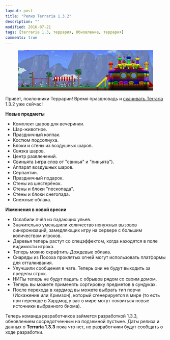 ```yaml
---
layout: post
title: "Релиз Terraria 1.3.2"
description: ""
modified: 2016-07-21
tags: [terraria 1.3, террария, Обновление, террария]
comments: true
---
```


<div align="center"><figure>
	<a href="/images/posts/release-terraria-1.3.2/bouncyhouse.png"><img src="/images/posts/release-terraria-1.3.2/bouncyhouse_m.png" alt=""></a>
</figure></div>

Привет, поклонники Террарии! Время праздновадь и [скачивать Terraria](http://fun.terraz.ru/skachat-terraria/) 1.3.2 уже сейчас!

**Новые предметы**

* Комплект шаров для вечеринки.
* Шар-животное.
* Праздничный колпак.
* Костюм подсолнуха.
* Блоки и стены из воздушных шаров.
* Связка шаров.
* Центр развлечений.
* Свиньята (игра слов от "свинья" и "пиньята").
* Аппарат воздушных шаров.
* Серпантин.
* Праздничный подарок.
* Стены из шестерёнок.
* Стены и блоки "пескопада".
* Стены и блоки снегопада.
* Снежные облака.

**Изменения в новой вресии**

* Ослабили пчёл из падающих ульев. 
* Значительно уменьшили количество ненужных вызовов синхронизаций, замедляющих игру на сервере с большим количеством игроков. 
* Деревья теперь растут со спецэффектом, когда находятся в поле видимости игрока. 
* Теперь можно скрафтить Дождевые облака. 
* Снаряды из Посоха проклятых огней могут использовать платформы для отталкивания. 
* Улучшили сообщения в чате. Теперь они не будут выходить за пределы строк.
* НИПы теперь не будут падать с обрывов рядом со своим домом.
* Теперь вы можете применять сортировку предметов в сундуках.
* После перехода в хардмод вы можете выбрать тип порчи (Искажение или Кримзон), который сгенерируется в мире (то есть при переходе в Хардмод у вас в мире могут появиться новые источники выбранного биома).

Теперь команда разработчиков займется разработкой 1.3.3, обновлением сосредотченным на подземной пустыне.
Даты релиза и данных о **Terraria 1.3.3** пока что нет, но разработчики будут сообщать о ходе разработки.
